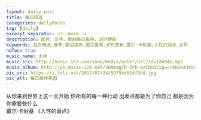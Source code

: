 ```yaml
---
layout: daily_post
title: 每日精选
categories: dailyPosts
tag: [daily]
excerpt_separator: <!--more-->
description: 图片、文字、歌曲每日推荐，定时更新
keywords: 每日精选,推荐,歌曲推荐,图文推荐,定时更新,戴尔·卡耐基,人性的弱点,太早
noToc: true
music_name: 太早
music_src: http://music.163.com/song/media/outer/url?id=126946.mp3
music_album: http://p1.music.126.net/SHQmqgZD-3Fh-azCbUBZig==/80264348840375.jpg
pic_src: https://i.loli.net/2017/07/24/59754e534f3dd.jpg
pic_alt: 每日推荐美图
---
```


从你来到世界上这一天开始
你所有的每一种行动
出发点都是为了你自己
都是因为你需要些什么
<br/>
戴尔·卡耐基 《人性的弱点》